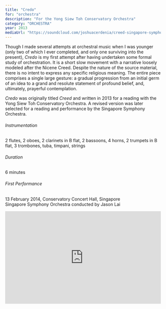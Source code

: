 ```yaml
---
title: "Credo"
for: "orchestra"
description: "For the Yong Siew Toh Conservatory Orchestra"
category: "ORCHESTRA"
year: 2013
mediaUrl: "https://soundcloud.com/joshuacerdenia/creed-singapore-symphony-orchestra"
---
```


Though I made several attempts at orchestral music when I was younger (only two of which I ever completed, and only one surviving into the present), _Credo_ is my first attempt after having undertaken some formal study of orchestration. It is a short slow movement with a narrative loosely modeled after the Nicene Creed. Despite the nature of the source material, there is no intent to express any specific religious meaning. The entire piece comprises a single large gesture: a gradual progression from an initial germ of an idea to a grand and resolute statement of profound belief, and, ultimately, prayerful contemplation.

_Credo_ was originally titled _Creed_ and written in 2013 for a reading with the Yong Siew Toh Conservatory Orchestra. A revised version was later selected for a reading and performance by the Singapore Symphony Orchestra.

###### Instrumentation

2 flutes, 2 oboes, 2 clarinets in B flat, 2 bassoons, 4 horns, 2 trumpets in B flat, 3 trombones, tuba, timpani, strings

###### Duration

6 minutes

###### First Performance

13 February 2014, Conservatory Concert Hall, Singapore\
Singapore Symphony Orchestra conducted by Jason Lai

<iframe src="https://w.soundcloud.com/player/?url=https%3A//api.soundcloud.com/tracks/152846752&amp;auto_play=false&amp;hide_related=false&amp;show_comments=false&amp;show_user=true&amp;show_reposts=false&amp;visual=true" width="100%" height="300" frameborder="no" scrolling="no"></iframe>